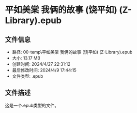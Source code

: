 ﻿# 平如美棠 我俩的故事 (饶平如) (Z-Library).epub

## 文件信息
- 路径: 00-temp\平如美棠 我俩的故事 (饶平如) (Z-Library).epub
- 大小: 13.17 MB
- 创建时间: 2024/4/27 22:31:12
- 最后修改时间: 2024/4/9 17:44:15
- 文件类型: .epub

## 文件描述
这是一个.epub类型的文件。

